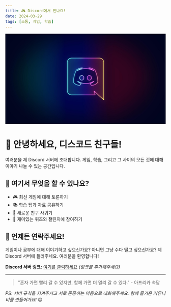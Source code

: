 ```yaml
---
title: 🎮 Discord에서 만나요!
date: 2024-03-29
tags: [소통, 게임, 학습]
---
```

![featured image](./featured.jpg)
# 👋 안녕하세요, 디스코드 친구들!

여러분을 제 Discord 서버에 초대합니다. 게임, 학습, 그리고 그 사이의 모든 것에 대해 이야기 나눌 수 있는 공간입니다.

<!--more-->

## 🌟 여기서 무엇을 할 수 있나요?

- 🎮 최신 게임에 대해 토론하기
- 📚 학습 팁과 자료 공유하기
- 🤝 새로운 친구 사귀기
- 🧠 재미있는 퀴즈와 챌린지에 참여하기

## 💬 언제든 연락주세요!

게임이나 공부에 대해 이야기하고 싶으신가요? 아니면 그냥 수다 떨고 싶으신가요? 
제 Discord 서버에 들러주세요. 여러분을 환영합니다!

**Discord 서버 링크:** [여기를 클릭하세요](#) *(링크를 추가해주세요)*

---

> "혼자 가면 빨리 갈 수 있지만, 함께 가면 더 멀리 갈 수 있다." - 아프리카 속담

<!--more-->

*PS: 서버 규칙을 지켜주시고 서로 존중하는 마음으로 대화해주세요. 함께 즐거운 커뮤니티를 만들어가요!* 😊